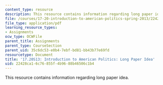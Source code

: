 ```yaml
---
content_type: resource
description: This resource contains information regarding long paper idea.
file: /courses/17-20-introduction-to-american-politics-spring-2013/22428ca16c76855f4b9688b46506c1b4_MIT17_20S13_Idea_Long_Pr.pdf
file_type: application/pdf
learning_resource_types:
- Assignments
ocw_type: OCWFile
parent_title: Assignments
parent_type: CourseSection
parent_uid: 35c6dc53-e0b4-7ebf-bd81-bb43b77e69fd
resourcetype: Document
title: '17.20S13: Introduction to American Politics: Long Paper Idea'
uid: 22428ca1-6c76-855f-4b96-88b46506c1b4
---
```

This resource contains information regarding long paper idea.

